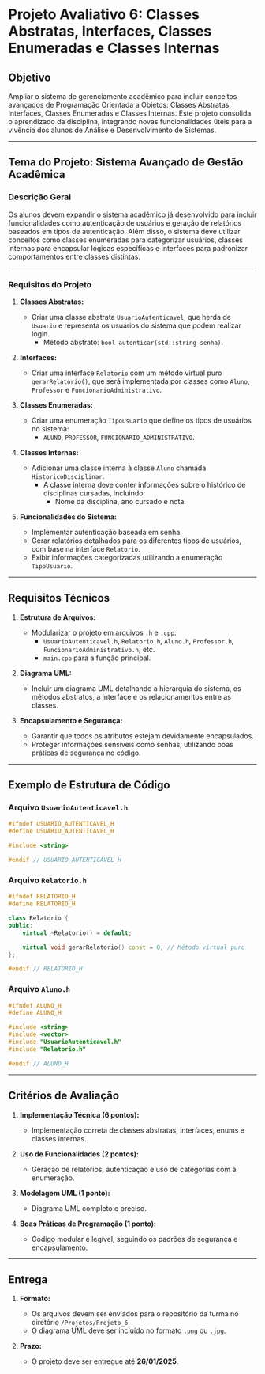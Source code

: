 # **Projeto Avaliativo 6: Classes Abstratas, Interfaces, Classes Enumeradas e Classes Internas**

## **Objetivo**

Ampliar o sistema de gerenciamento acadêmico para incluir conceitos avançados de Programação Orientada a Objetos: Classes Abstratas, Interfaces, Classes Enumeradas e Classes Internas. Este projeto consolida o aprendizado da disciplina, integrando novas funcionalidades úteis para a vivência dos alunos de Análise e Desenvolvimento de Sistemas.

---

## **Tema do Projeto: Sistema Avançado de Gestão Acadêmica**

### **Descrição Geral**

Os alunos devem expandir o sistema acadêmico já desenvolvido para incluir funcionalidades como autenticação de usuários e geração de relatórios baseados em tipos de autenticação. Além disso, o sistema deve utilizar conceitos como classes enumeradas para categorizar usuários, classes internas para encapsular lógicas específicas e interfaces para padronizar comportamentos entre classes distintas.

---

### **Requisitos do Projeto**

1. **Classes Abstratas:**
   - Criar uma classe abstrata `UsuarioAutenticavel`, que herda de `Usuario` e representa os usuários do sistema que podem realizar login.
     - Método abstrato: `bool autenticar(std::string senha)`.

2. **Interfaces:**
   - Criar uma interface `Relatorio` com um método virtual puro `gerarRelatorio()`, que será implementada por classes como `Aluno`, `Professor` e `FuncionarioAdministrativo`.

3. **Classes Enumeradas:**
   - Criar uma enumeração `TipoUsuario` que define os tipos de usuários no sistema:
     - `ALUNO`, `PROFESSOR`, `FUNCIONARIO_ADMINISTRATIVO`.

4. **Classes Internas:**
   - Adicionar uma classe interna à classe `Aluno` chamada `HistoricoDisciplinar`. 
     - A classe interna deve conter informações sobre o histórico de disciplinas cursadas, incluindo:
       - Nome da disciplina, ano cursado e nota.

5. **Funcionalidades do Sistema:**
   - Implementar autenticação baseada em senha.
   - Gerar relatórios detalhados para os diferentes tipos de usuários, com base na interface `Relatorio`.
   - Exibir informações categorizadas utilizando a enumeração `TipoUsuario`.

---

## **Requisitos Técnicos**

1. **Estrutura de Arquivos:**
   - Modularizar o projeto em arquivos `.h` e `.cpp`:
     - `UsuarioAutenticavel.h`, `Relatorio.h`, `Aluno.h`, `Professor.h`, `FuncionarioAdministrativo.h`, etc.
     - `main.cpp` para a função principal.

2. **Diagrama UML:**
   - Incluir um diagrama UML detalhando a hierarquia do sistema, os métodos abstratos, a interface e os relacionamentos entre as classes.

3. **Encapsulamento e Segurança:**
   - Garantir que todos os atributos estejam devidamente encapsulados.
   - Proteger informações sensíveis como senhas, utilizando boas práticas de segurança no código.

---

## **Exemplo de Estrutura de Código**

### Arquivo `UsuarioAutenticavel.h`
```cpp
#ifndef USUARIO_AUTENTICAVEL_H
#define USUARIO_AUTENTICAVEL_H

#include <string>

#endif // USUARIO_AUTENTICAVEL_H
```

### Arquivo `Relatorio.h`
```cpp
#ifndef RELATORIO_H
#define RELATORIO_H

class Relatorio {
public:
    virtual ~Relatorio() = default;

    virtual void gerarRelatorio() const = 0; // Método virtual puro
};

#endif // RELATORIO_H
```

### Arquivo `Aluno.h`
```cpp
#ifndef ALUNO_H
#define ALUNO_H

#include <string>
#include <vector>
#include "UsuarioAutenticavel.h"
#include "Relatorio.h"

#endif // ALUNO_H
```

---

## **Critérios de Avaliação**

1. **Implementação Técnica (6 pontos):**
   - Implementação correta de classes abstratas, interfaces, enums e classes internas.

2. **Uso de Funcionalidades (2 pontos):**
   - Geração de relatórios, autenticação e uso de categorias com a enumeração.

3. **Modelagem UML (1 ponto):**
   - Diagrama UML completo e preciso.

4. **Boas Práticas de Programação (1 ponto):**
   - Código modular e legível, seguindo os padrões de segurança e encapsulamento.

---

## **Entrega**

1. **Formato:**
   - Os arquivos devem ser enviados para o repositório da turma no diretório `/Projetos/Projeto_6`.
   - O diagrama UML deve ser incluído no formato `.png` ou `.jpg`.

2. **Prazo:**
   - O projeto deve ser entregue até **26/01/2025**.
